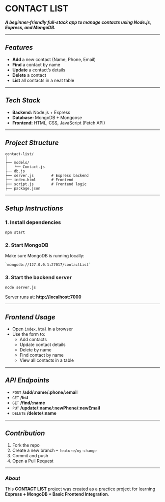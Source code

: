 # CONTACT LIST

***A beginner-friendly full-stack app to manage contacts using Node.js, Express, and MongoDB.***

---

## ***Features***

- **Add** a new contact (Name, Phone, Email)
- **Find** a contact by name
- **Update** a contact’s details
- **Delete** a contact
- **List** all contacts in a neat table

---

## ***Tech Stack***

- **Backend:** Node.js + Express  
- **Database:** MongoDB + Mongoose  
- **Frontend:** HTML, CSS, JavaScript (Fetch API)

---

## ***Project Structure***

```plaintext
contact-list/
│
├── models/
│   └── Contact.js
├── db.js
├── server.js        # Express backend
├── index.html       # Frontend
├── script.js        # Frontend logic
├── package.json
```

---

## ***Setup Instructions***

### **1. Install dependencies**

```bash
npm start
```

### **2. Start MongoDB**

Make sure MongoDB is running locally:  
```bash
`mongodb://127.0.0.1:27017/contactList`
```

### **3. Start the backend server**

```bash
node server.js
```

Server runs at: **http://localhost:7000**

---

## ***Frontend Usage***

- Open `index.html` in a browser  
- Use the form to:
  * Add contacts  
  * Update contact details  
  * Delete by name  
  * Find contact by name  
  * View all contacts in a table

---

## ***API Endpoints***

- `POST` **/add/:name/:phone/:email**
- `GET` **/list**
- `GET` **/find/:name**
- `PUT` **/update/:name/:newPhone/:newEmail**
- `DELETE` **/delete/:name**

---

## ***Contribution***

1. Fork the repo  
2. Create a new branch – `feature/my-change`  
3. Commit and push  
4. Open a Pull Request

---

### ***About***

This **CONTACT LIST** project was created as a practice project for learning **Express + MongoDB + Basic Frontend Integration**.
